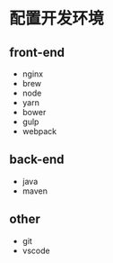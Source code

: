 # 配置开发环境
## front-end
* nginx
* brew
* node
* yarn
* bower
* gulp
* webpack

## back-end
* java
* maven

## other
* git
* vscode